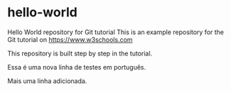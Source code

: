 # hello-world
Hello World repository for Git tutorial
This is an example repository for the Git tutorial on https://www.w3schools.com

This repository is built step by step in the tutorial.

Essa é uma nova linha de testes em português.

Mais uma linha adicionada.
